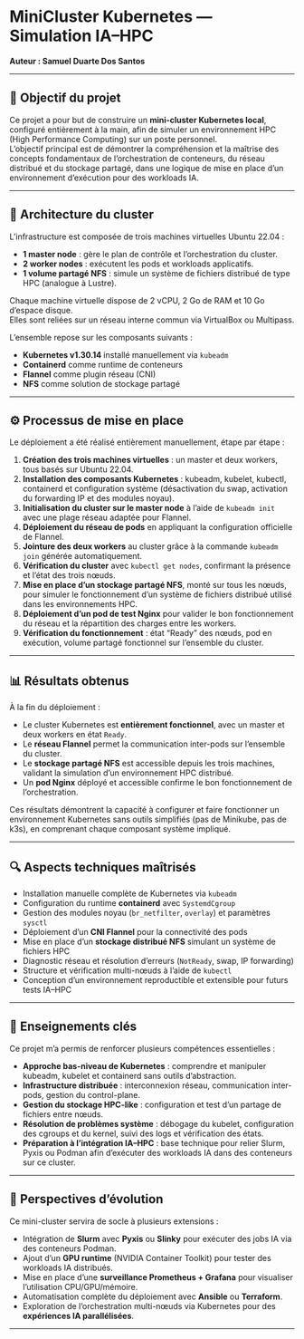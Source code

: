 # MiniCluster Kubernetes — Simulation IA–HPC
**Auteur : Samuel Duarte Dos Santos**

---

## 🎯 Objectif du projet

Ce projet a pour but de construire un **mini-cluster Kubernetes local**, configuré entièrement à la main, afin de simuler un environnement HPC (High Performance Computing) sur un poste personnel.  
L’objectif principal est de démontrer la compréhension et la maîtrise des concepts fondamentaux de l’orchestration de conteneurs, du réseau distribué et du stockage partagé, dans une logique de mise en place d’un environnement d’exécution pour des workloads IA.

---

## 🧱 Architecture du cluster

L’infrastructure est composée de trois machines virtuelles Ubuntu 22.04 :

- **1 master node** : gère le plan de contrôle et l’orchestration du cluster.  
- **2 worker nodes** : exécutent les pods et workloads applicatifs.  
- **1 volume partagé NFS** : simule un système de fichiers distribué de type HPC (analogue à Lustre).

Chaque machine virtuelle dispose de 2 vCPU, 2 Go de RAM et 10 Go d’espace disque.  
Elles sont reliées sur un réseau interne commun via VirtualBox ou Multipass.

L’ensemble repose sur les composants suivants :
- **Kubernetes v1.30.14** installé manuellement via `kubeadm`
- **Containerd** comme runtime de conteneurs
- **Flannel** comme plugin réseau (CNI)
- **NFS** comme solution de stockage partagé

---

## ⚙️ Processus de mise en place

Le déploiement a été réalisé entièrement manuellement, étape par étape :

1. **Création des trois machines virtuelles** : un master et deux workers, tous basés sur Ubuntu 22.04.
2. **Installation des composants Kubernetes** : kubeadm, kubelet, kubectl, containerd et configuration système (désactivation du swap, activation du forwarding IP et des modules noyau).
3. **Initialisation du cluster sur le master node** à l’aide de `kubeadm init` avec une plage réseau adaptée pour Flannel.
4. **Déploiement du réseau de pods** en appliquant la configuration officielle de Flannel.
5. **Jointure des deux workers** au cluster grâce à la commande `kubeadm join` générée automatiquement.
6. **Vérification du cluster** avec `kubectl get nodes`, confirmant la présence et l’état des trois nœuds.
7. **Mise en place d’un stockage partagé NFS**, monté sur tous les nœuds, pour simuler le fonctionnement d’un système de fichiers distribué utilisé dans les environnements HPC.
8. **Déploiement d’un pod de test Nginx** pour valider le bon fonctionnement du réseau et la répartition des charges entre les workers.
9. **Vérification du fonctionnement** : état “Ready” des nœuds, pod en exécution, volume partagé fonctionnel sur l’ensemble du cluster.

---

## 📊 Résultats obtenus

À la fin du déploiement :

- Le cluster Kubernetes est **entièrement fonctionnel**, avec un master et deux workers en état `Ready`.
- Le **réseau Flannel** permet la communication inter-pods sur l’ensemble du cluster.
- Le **stockage partagé NFS** est accessible depuis les trois machines, validant la simulation d’un environnement HPC distribué.
- Un **pod Nginx** déployé et accessible confirme le bon fonctionnement de l’orchestration.

Ces résultats démontrent la capacité à configurer et faire fonctionner un environnement Kubernetes sans outils simplifiés (pas de Minikube, pas de k3s), en comprenant chaque composant système impliqué.

---

## 🔍 Aspects techniques maîtrisés

- Installation manuelle complète de Kubernetes via `kubeadm`
- Configuration du runtime **containerd** avec `SystemdCgroup`
- Gestion des modules noyau (`br_netfilter`, `overlay`) et paramètres `sysctl`
- Déploiement d’un **CNI Flannel** pour la connectivité des pods
- Mise en place d’un **stockage distribué NFS** simulant un système de fichiers HPC
- Diagnostic réseau et résolution d’erreurs (`NotReady`, swap, IP forwarding)
- Structure et vérification multi-nœuds à l’aide de `kubectl`
- Conception d’un environnement reproductible et extensible pour futurs tests IA–HPC

---

## 🧠 Enseignements clés

Ce projet m’a permis de renforcer plusieurs compétences essentielles :

- **Approche bas-niveau de Kubernetes** : comprendre et manipuler kubeadm, kubelet et containerd sans outils d’abstraction.  
- **Infrastructure distribuée** : interconnexion réseau, communication inter-pods, gestion du control-plane.  
- **Gestion du stockage HPC-like** : configuration et test d’un partage de fichiers entre nœuds.  
- **Résolution de problèmes système** : débogage du kubelet, configuration des cgroups et du kernel, suivi des logs et vérification des états.  
- **Préparation à l’intégration IA–HPC** : base technique pour relier Slurm, Pyxis ou Podman afin d’exécuter des workloads IA dans des conteneurs sur ce cluster.

---

## 🚀 Perspectives d’évolution

Ce mini-cluster servira de socle à plusieurs extensions :

- Intégration de **Slurm** avec **Pyxis** ou **Slinky** pour exécuter des jobs IA via des conteneurs Podman.  
- Ajout d’un **GPU runtime** (NVIDIA Container Toolkit) pour tester des workloads IA distribués.  
- Mise en place d’une **surveillance Prometheus + Grafana** pour visualiser l’utilisation CPU/GPU/mémoire.  
- Automatisation complète du déploiement avec **Ansible** ou **Terraform**.  
- Exploration de l’orchestration multi-nœuds via Kubernetes pour des **expériences IA parallélisées**.

---

